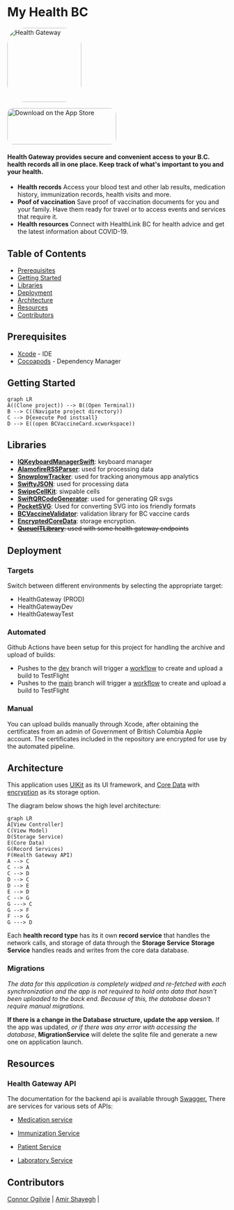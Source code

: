#  My Health BC

<a  href="https://apps.apple.com/ca/app/health-gateway/id1590009068?itscg=30200&amp;itsct=apps_box_appicon"  style="width: 170px;  height: 170px;  border-radius: 22%;  overflow: hidden;  display: inline-block;  vertical-align: middle;"><img  src="https://is1-ssl.mzstatic.com/image/thumb/Purple126/v4/8f/61/76/8f61769e-5276-1599-7056-fac3a6d22bdf/AppIcon-0-0-1x_U007emarketing-0-0-0-7-0-0-sRGB-0-0-0-GLES2_U002c0-512MB-85-220-0-0.png/540x540bb.jpg"  alt="Health Gateway"  style="width: 170px;  height: 170px;  border-radius: 22%;  overflow: hidden;  display: inline-block;  vertical-align: middle;"></a>

  

<a  href="https://apps.apple.com/ca/app/health-gateway/id1590009068?itsct=apps_box_badge&amp;itscg=30200"  style="display: inline-block;  overflow: hidden;  border-radius: 13px;  width: 250px;  height: 83px;"><img  src="https://tools.applemediaservices.com/api/badges/download-on-the-app-store/black/en-us?size=250x83&amp;releaseDate=1659398400"  alt="Download on the App Store"  style="border-radius: 13px;  width: 250px;  height: 83px;"></a>

  

####  Health Gateway provides secure and convenient access to your B.C. health records all in one place. Keep track of what's important to you and your health.

  

 - **Health records**
Access your blood test and other lab results, medication history, immunization records, health visits and more.
  - **Poof of vaccination**
  Save proof of vaccination documents for you and your family. Have them ready for travel or to access events and services that require it.
  - **Health resources**
  Connect with HealthLink BC for health advice and get the latest information about COVID-19.

##  Table of Contents
- [Prerequisites](#Prerequisites)
- [Getting Started](#Getting-Started)
- [Libraries](#Libraries)
- [Deployment]("#Deployment")
- [Architecture]("#Architecture")
- [Resources]("#Resources")
- [Contributors]("#Contributors")
## Prerequisites
- [Xcode](https://developer.apple.com/xcode/) - IDE
- [Cocoapods](https://cocoapods.org/) - Dependency Manager

## Getting Started
```mermaid
graph LR
A((Clone project)) --> B((Open Terminal))
B --> C((Navigate project directory))
C --> D{execute Pod instsall}
D --> E((open BCVaccineCard.xcworkspace))
```

## Libraries
- **[ IQKeyboardManagerSwift](https://github.com/hackiftekhar/IQKeyboardManager)**: keyboard manager
- **[AlamofireRSSParser](https://github.com/AdeptusAstartes/AlamofireRSSParserr)**: used for processing data
- **[SnowplowTracker](https://github.com/snowplow/snowplow-objc-tracker)**: used for tracking anonymous app analytics
- **[SwiftyJSON](https://github.com/SwiftyJSON/SwiftyJSON)**: used for processing data
- **[SwipeCellKit](https://github.com/SwipeCellKit/SwipeCellKit)**: siwpable cells
- **[SwiftQRCodeGenerator](https://github.com/fwcd/swift-qrcode-generator)**: used for generating QR svgs
- **[PocketSVG](https://github.com/pocketsvg/PocketSVG)**: Used for converting SVG into ios friendly formats
- **[BCVaccineValidator](https://github.com/bcgov/iOSVaccineValidator)**: validation library for BC vaccine cards
- **[EncryptedCoreData](https://github.com/project-imas/encrypted-core-data)**: storage encryption.
- ~~**[QueueITLibrary](https://github.com/queueit/ios-webui-sdk)**: used with some health gateway endpoints~~

## Deployment

###  Targets 
Switch between different environments by selecting the appropriate target:
- HealthGateway (PROD)
- HealthGatewayDev 
- HealthGatewayTest

### Automated
Github Actions have been setup for this project for handling the archive and upload of builds: 
- Pushes to the [dev]("https://github.com/bcgov/myhealthBC-iOS/tree/dev") branch will trigger a [workflow]("https://github.com/bcgov/myhealthBC-iOS/blob/main/.github/workflows/DevDeploy.yml") to create and upload a build to TestFlight
- Pushes to the [main]("https://github.com/bcgov/myhealthBC-iOS/tree/main") branch will trigger a [workflow]("https://github.com/bcgov/myhealthBC-iOS/blob/main/.github/workflows/DevDeploy.yml") to create and upload a build to TestFlight
  

### Manual
You can upload builds manually through Xcode, after obtaining the certificates from an admin of Government of British Columbia Apple account.
The certificates included in the repository are encrypted for use by the automated pipeline.

## Architecture
This application uses [UIKit]("https://developer.apple.com/documentation/uikit") as its UI framework, and [Core Data]("https://developer.apple.com/documentation/coredata/") with [encryption]("https://github.com/project-imas/encrypted-core-data") as its storage option.

The diagram below shows the high level architecture:
```mermaid
graph LR
A[View Controller]
C(View Model)
D(Storage Service)
E(Core Data)
G(Record Services)
F(Health Gateway API)
A --> C
C --> A
C --> D
D --> C
D --> E
E --> D
C --> G
G ---> C
G --> F
F --> G
G ---> D
```
Each ****health record type**** has its it own ****record service**** that handles the network calls, and storage of data through the ****Storage Service****
****Storage Service**** handles reads and writes from the core data database.

### Migrations
*The data for this application is completely widped and re-fetched with each synchronization and the app is not required to hold onto data that hasn't been uploaded to the back end.
Because of this, the database doesn't require manual migrations.* 

**If there is a change in the Database structure, update the app version.**
If the app was updated, *or if there was any error with accessing the database*,  ****MigrationService**** will delete the sqlite file and generate a new one on application launch.

## Resources

### Health Gateway API
The documentation for the backend api is available through [Swagger.]("https://dev.healthgateway.gov.bc.ca/swagger/index.html")
There are services for various sets of APIs:
- [Medication service]("https://dev.healthgateway.gov.bc.ca/api/medicationservice/swagger/index.html")

- [Immunization Service]("https://dev.healthgateway.gov.bc.ca/api/immunizationservice/swagger/index.html")

- [Patient Service]("https://dev.healthgateway.gov.bc.ca/api/patientservice/swagger/index.html")

- [Laboratory Service]("https://dev.healthgateway.gov.bc.ca/api/laboratoryservice/swagger/index.html")

## Contributors
[Connor Ogilvie]("https://github.com/ConnorOgilvie91") |
[Amir Shayegh]("https://github.com/AmirShayegh") |

